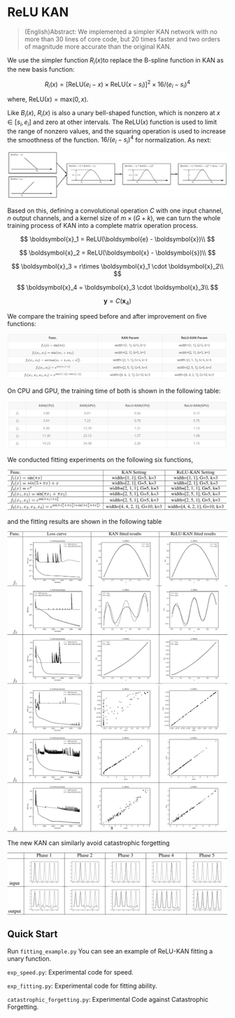 # ReLU KAN

> (English)Abstract: We implemented a simpler KAN network with no more 
> than 30 lines of core code, but 20 times faster and 
> two orders of magnitude more accurate than the original KAN.


We use the simpler function $R_i(x)$​ to replace the B-spline function in KAN as the new basis function:

$$
R_i(x) = [\text{ReLU}(e_i - x)\times \text{ReLU}(x-s_i)]^2 \times 16 / (e_i - s_i)^4 \tag{6}
$$

where, $\text{ReLU}(x) = \text{max}(0, x)$.

Like $B_i(x)$, $R_i(x)$ is also a unary bell-shaped function, 
which is nonzero at $x \in [s_i, e_i]$ and zero at other intervals. 
The $\text{ReLU}(x)$ function is used to limit the range of nonzero values, 
and the squaring operation is used to increase the smoothness of the function. 
$16 / (e_i - s_i)^4$ for normalization. As next:

![img](./img/process.png)

Based on this, defining a convolutional operation $C$ with one input channel, 
$n$ output channels, and a kernel size of $m \times (G+k)$,
we can turn the whole training process of KAN into a complete matrix operation process.

$$
\boldsymbol{x}_1 = ReLU(\boldsymbol{e} - \boldsymbol{x})\\
$$

$$
\boldsymbol{x}_2 = ReLU(\boldsymbol{x} - \boldsymbol{s})\\
$$

$$
\boldsymbol{x}_3 = r\times \boldsymbol{x}_1 \cdot \boldsymbol{x}_2\\
$$

$$
\boldsymbol{x}_4 = \boldsymbol{x}_3 \cdot \boldsymbol{x}_3\\
$$

$$
\boldsymbol{y} = C(\boldsymbol{x}_4)
$$

We compare the training speed before and after improvement on five functions:

![img.png](img/img.png)

On CPU and GPU, the training time of both is shown in the following table:

![img_1.png](img/img_1.png)

We conducted fitting experiments on the following six functions, 

![img_4.png](img/img_4.png)

and the fitting results are shown in the following table

![img_2.png](img/img_2.png)
![img_3.png](img/img_3.png)

The new KAN can similarly avoid catastrophic forgetting

![img_5.png](img/img_5.png)

## Quick Start

Run `fitting_example.py` You can see an example of ReLU-KAN fitting a unary function.

`exp_speed.py`: Experimental code for speed.

`exp_fitting.py`: Experimental code for fitting ability.

`catastrophic_forgetting.py`: Experimental Code against Catastrophic Forgetting.


